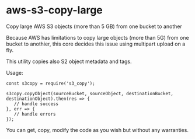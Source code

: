 # aws-s3-copy-large
Copy large AWS S3 objects (more than 5 GB) from one bucket to another

Because AWS has limitations to copy large objects (more than 5G) from one bucket to anothier,
this core decides this issue using multipart upload on a fly.

This utility copies also S2 object metadata and tags.

Usage:
```
const s3copy = require('s3_copy');

s3copy.copyObject(sourceBucket, sourceObject, destinationBucket, destinationObject).then(res => {
   // handle success
}, err => {
   // handle errors
});

```

You can get, copy, modify the code as you wish but without any warranties.

